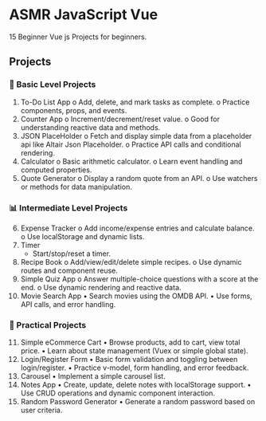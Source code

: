 # ASMR JavaScript Vue

15 Beginner Vue js Projects for beginners.

## Projects

### 🌱 Basic Level Projects

1. To-Do List App
   o Add, delete, and mark tasks as complete.
   o Practice components, props, and events.
2. Counter App
   o Increment/decrement/reset value.
   o Good for understanding reactive data and methods.
3. JSON PlaceHolder
   o Fetch and display simple data from a placeholder api like Altair Json Placeholder.
   o Practice API calls and conditional rendering.
4. Calculator
   o Basic arithmetic calculator.
   o Learn event handling and computed properties.
5. Quote Generator
   o Display a random quote from an API.
   o Use watchers or methods for data manipulation.

### 📊 Intermediate Level Projects

6. Expense Tracker
   o Add income/expense entries and calculate balance.
   o Use localStorage and dynamic lists.
7. Timer
    * Start/stop/reset a timer.
8. Recipe Book
   o Add/view/edit/delete simple recipes.
   o Use dynamic routes and component reuse.
9. Simple Quiz App
   o Answer multiple-choice questions with a score at the end.
   o Use dynamic rendering and reactive data.
10. Movie Search App
    • Search movies using the OMDB API.
    • Use forms, API calls, and error handling.

### 🛒 Practical Projects

11. Simple eCommerce Cart
    • Browse products, add to cart, view total price.
    • Learn about state management (Vuex or simple global state).
12. Login/Register Form
    • Basic form validation and toggling between login/register.
    • Practice v-model, form handling, and error feedback.
13. Carousel
    • Implement a simple carousel list.
14. Notes App
    • Create, update, delete notes with localStorage support.
    • Use CRUD operations and dynamic component interaction.
15. Random Password Generator
    • Generate a random password based on user criteria.

